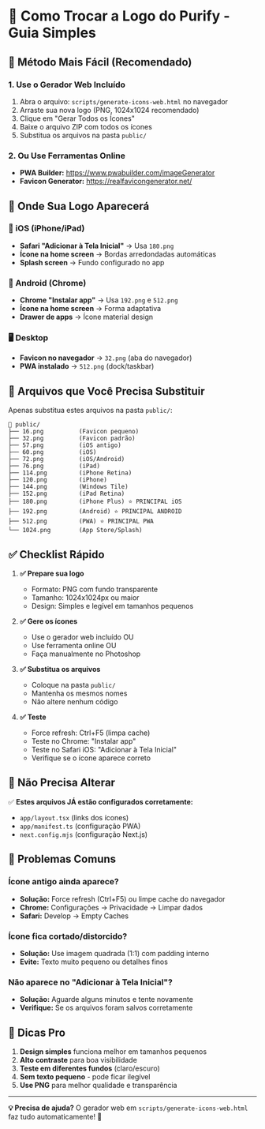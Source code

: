 # 🎨 Como Trocar a Logo do Purify - Guia Simples

## 🚀 **Método Mais Fácil (Recomendado)**

### **1. Use o Gerador Web Incluído**
1. Abra o arquivo: `scripts/generate-icons-web.html` no navegador
2. Arraste sua nova logo (PNG, 1024x1024 recomendado)
3. Clique em "Gerar Todos os Ícones"
4. Baixe o arquivo ZIP com todos os ícones
5. Substitua os arquivos na pasta `public/`

### **2. Ou Use Ferramentas Online**
- **PWA Builder:** https://www.pwabuilder.com/imageGenerator
- **Favicon Generator:** https://realfavicongenerator.net/

## 📱 **Onde Sua Logo Aparecerá**

### **🍎 iOS (iPhone/iPad)**
- **Safari "Adicionar à Tela Inicial"** → Usa `180.png`
- **Ícone na home screen** → Bordas arredondadas automáticas
- **Splash screen** → Fundo configurado no app

### **🤖 Android (Chrome)**
- **Chrome "Instalar app"** → Usa `192.png` e `512.png`
- **Ícone na home screen** → Forma adaptativa
- **Drawer de apps** → Ícone material design

### **🖥️ Desktop**
- **Favicon no navegador** → `32.png` (aba do navegador)
- **PWA instalado** → `512.png` (dock/taskbar)

## 📂 **Arquivos que Você Precisa Substituir**

Apenas substitua estes arquivos na pasta `public/`:

```
📁 public/
├── 16.png          (Favicon pequeno)
├── 32.png          (Favicon padrão)
├── 57.png          (iOS antigo)
├── 60.png          (iOS)
├── 72.png          (iOS/Android)
├── 76.png          (iPad)
├── 114.png         (iPhone Retina)
├── 120.png         (iPhone)
├── 144.png         (Windows Tile)
├── 152.png         (iPad Retina)
├── 180.png         (iPhone Plus) ⭐ PRINCIPAL iOS
├── 192.png         (Android) ⭐ PRINCIPAL ANDROID
├── 512.png         (PWA) ⭐ PRINCIPAL PWA
└── 1024.png        (App Store/Splash)
```

## ✅ **Checklist Rápido**

1. **✅ Prepare sua logo**
   - Formato: PNG com fundo transparente
   - Tamanho: 1024x1024px ou maior
   - Design: Simples e legível em tamanhos pequenos

2. **✅ Gere os ícones**
   - Use o gerador web incluído OU
   - Use ferramenta online OU
   - Faça manualmente no Photoshop

3. **✅ Substitua os arquivos**
   - Coloque na pasta `public/`
   - Mantenha os mesmos nomes
   - Não altere nenhum código

4. **✅ Teste**
   - Force refresh: Ctrl+F5 (limpa cache)
   - Teste no Chrome: "Instalar app"
   - Teste no Safari iOS: "Adicionar à Tela Inicial"
   - Verifique se o ícone aparece correto

## 🔧 **Não Precisa Alterar**

✅ **Estes arquivos JÁ estão configurados corretamente:**
- `app/layout.tsx` (links dos ícones)
- `app/manifest.ts` (configuração PWA)
- `next.config.mjs` (configuração Next.js)

## 🐛 **Problemas Comuns**

### **Ícone antigo ainda aparece?**
- **Solução:** Force refresh (Ctrl+F5) ou limpe cache do navegador
- **Chrome:** Configurações → Privacidade → Limpar dados
- **Safari:** Develop → Empty Caches

### **Ícone fica cortado/distorcido?**
- **Solução:** Use imagem quadrada (1:1) com padding interno
- **Evite:** Texto muito pequeno ou detalhes finos

### **Não aparece no "Adicionar à Tela Inicial"?**
- **Solução:** Aguarde alguns minutos e tente novamente
- **Verifique:** Se os arquivos foram salvos corretamente

## 🎯 **Dicas Pro**

1. **Design simples** funciona melhor em tamanhos pequenos
2. **Alto contraste** para boa visibilidade
3. **Teste em diferentes fundos** (claro/escuro)
4. **Sem texto pequeno** - pode ficar ilegível
5. **Use PNG** para melhor qualidade e transparência

---

**💡 Precisa de ajuda?** O gerador web em `scripts/generate-icons-web.html` faz tudo automaticamente! 🚀
